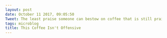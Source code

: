 ```yaml
---
layout: post
date: October 11 2017, 09:05:50
Tweet: The least praise someone can bestow on coffee that is still praise is simply a lack of offense to its taste.
tags: microblog
title: This Coffee Isn't Offensive
---
```




